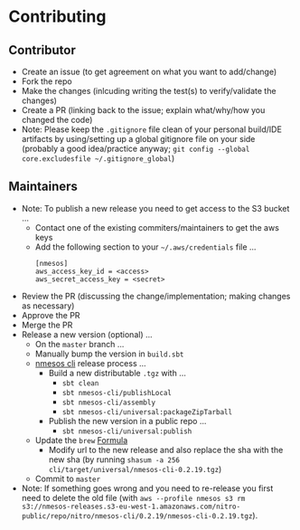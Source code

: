 # Contributing

## Contributor

* Create an issue (to get agreement on what you want to add/change)
* Fork the repo
* Make the changes (inlcuding writing the test(s) to verify/validate the changes)
* Create a PR (linking back to the issue; explain what/why/how you changed the code)
* Note: Please keep the `.gitignore` file clean of your personal build/IDE artifacts by using/setting up a global gitignore file on your side (probably a good idea/practice anyway; `git config --global core.excludesfile ~/.gitignore_global`)

## Maintainers

* Note: To publish a new release you need to get access to the S3 bucket ...
  * Contact one of the existing commiters/maintainers to get the aws keys
  * Add the following section to your `~/.aws/credentials` file ...
    ```
    [nmesos]
    aws_access_key_id = <access>
    aws_secret_access_key = <secret>    
    ```
* Review the PR (discussing the change/implementation; making changes as necessary)
* Approve the PR
* Merge the PR
* Release a new version (optional) ...
  * On the `master` branch ...
  * Manually bump the version in `build.sbt`
  * [nmesos cli](cli/README.md) release process ...
    * Build a new distributable `.tgz` with ...
      * `sbt clean`
      * `sbt nmesos-cli/publishLocal`
      * `sbt nmesos-cli/assembly`
      * `sbt nmesos-cli/universal:packageZipTarball`
    * Publish the new version in a public repo ...
      * `sbt nmesos-cli/universal:publish`
  * Update the `brew` [Formula](Formula/nmesos-cli.rb)
    * Modify url to the new release and also replace the sha with the new sha (by running `shasum -a 256 cli/target/universal/nmesos-cli-0.2.19.tgz`)
  * Commit to `master`
* Note: If something goes wrong and you need to re-release you first need to delete the old file (with `aws --profile nmesos s3 rm s3://nmesos-releases.s3-eu-west-1.amazonaws.com/nitro-public/repo/nitro/nmesos-cli/0.2.19/nmesos-cli-0.2.19.tgz`).
